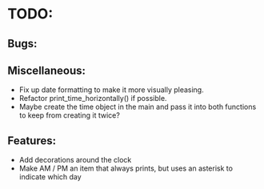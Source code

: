 # TODO:

## Bugs:

## Miscellaneous:
* Fix up date formatting to make it more visually pleasing.
* Refactor print_time_horizontally() if possible.
* Maybe create the time object in the main and pass it into both functions to keep from creating it twice?

## Features:
* Add decorations around the clock
* Make AM / PM an item that always prints, but uses an asterisk to indicate which day
